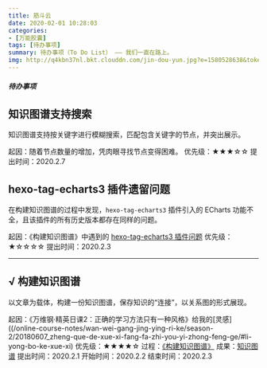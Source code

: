 ```yaml
---
title: 筋斗云
date: 2020-02-01 10:28:03
categories:
- [万能胶囊]
tags: [待办事项]
summary: 待办事项（To Do List） —— 我们一直在路上。
img: http://q4kbn37nl.bkt.clouddn.com/jin-dou-yun.jpg?e=1580528638&token=0QXSKIUWEaWqa_m3RP0dA04KO2cPXzgzVsWCBGHf:lincyH5hAJSaOdRzzzF8MZPvRC0
---
```


##### 待办事项

## 知识图谱支持搜索

知识图谱支持按关键字进行模糊搜索，匹配包含关键字的节点，并突出展示。

起因：随着节点数量的增加，凭肉眼寻找节点变得困难。
优先级：★★★☆☆
提出时间：2020.2.7


<div class="anchor" id="hexo-tag-echarts3-cha-jian-yi-liu-wen-ti"></div>

## hexo-tag-echarts3 插件遗留问题

在构建知识图谱的过程中发现，`hexo-tag-echarts3` 插件引入的 ECharts 功能不全，且该插件的所有历史版本都存在同样的问题。

起因：《构建知识图谱》中遇到的 [hexo-tag-echarts3 插件问题](/hexo/knowledge-graph/build/#hexo-tag-echarts3-cha-jian-yi-liu-wen-ti)
优先级：★☆☆☆☆
提出时间：2020.2.3

---

<div class="anchor" id="kai-fa-zhi-shi-tu-pu"></div>

## √ 构建知识图谱

以文章为载体，构建一份知识图谱，保存知识的“连接”，以关系图的形式展现。

起因：《万维钢·精英日课2：正确的学习方法只有一种风格》给我的[灵感]((/online-course-notes/wan-wei-gang-jing-ying-ri-ke/season-2/20180607_zheng-que-de-xue-xi-fang-fa-zhi-you-yi-zhong-feng-ge/#li-yong-bo-ke-xue-xi)
优先级：★★★★☆
过程：[《构建知识图谱》](/hexo/knowledge-graph/build/)
成果：[知识图谱](/tools/knowledge-graph/)
提出时间：2020.2.1
开始时间：2020.2.2
结束时间：2020.2.3
